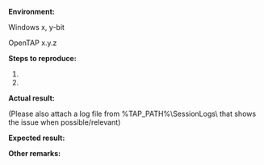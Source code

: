 **Environment:**

Windows x, y-bit

OpenTAP x.y.z

**Steps to reproduce:**

1.
2.

**Actual result:**

(Please also attach a log file from %TAP_PATH%\SessionLogs\ that shows the issue when possible/relevant)

**Expected result:**

**Other remarks:**
